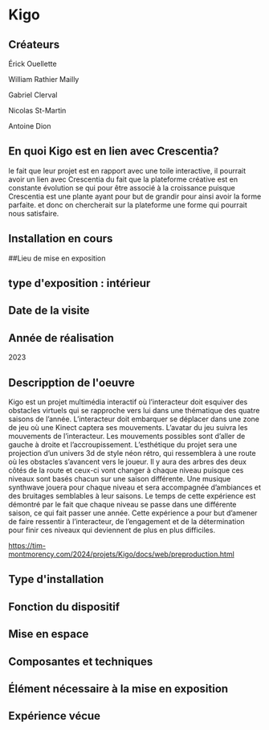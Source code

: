 # Kigo

## Créateurs
Érick Ouellette

William Rathier Mailly

Gabriel Clerval

Nicolas St-Martin

Antoine Dion


## En quoi Kigo est en lien avec Crescentia?
le fait que leur projet est en rapport avec une toile interactive, il pourrait avoir un lien avec Crescentia du fait que la plateforme créative est en constante évolution se qui pour être associé à la croissance puisque Crescentia est une plante ayant pour but de grandir pour ainsi avoir la forme parfaite. et donc on chercherait sur la plateforme une forme qui pourrait nous satisfaire.

## Installation en cours


##Lieu de mise en exposition


## type d'exposition : intérieur


## Date de la visite


## Année de réalisation
2023

## Descripption de l'oeuvre
Kigo est un projet multimédia interactif où l’interacteur doit esquiver des obstacles virtuels qui se rapproche vers lui dans une thématique des quatre saisons de l’année. L’interacteur doit embarquer se déplacer dans une zone de jeu où une Kinect captera ses mouvements. L’avatar du jeu suivra les mouvements de l’interacteur. Les mouvements possibles sont d’aller de gauche à droite et l’accroupissement. L’esthétique du projet sera une projection d’un univers 3d de style néon rétro, qui ressemblera à une route où les obstacles s’avancent vers le joueur. Il y aura des arbres des deux côtés de la route et ceux-ci vont changer à chaque niveau puisque ces niveaux sont basés chacun sur une saison différente. Une musique synthwave jouera pour chaque niveau et sera accompagnée d’ambiances et des bruitages semblables à leur saisons. Le temps de cette expérience est démontré par le fait que chaque niveau se passe dans une différente saison, ce qui fait passer une année. Cette expérience a pour but d’amener de faire ressentir à l’interacteur, de l’engagement et de la détermination pour finir ces niveaux qui deviennent de plus en plus difficiles.

https://tim-montmorency.com/2024/projets/Kigo/docs/web/preproduction.html

## Type d'installation


## Fonction du dispositif


## Mise en espace


## Composantes et techniques


## Élément nécessaire à la mise en exposition


## Expérience vécue
